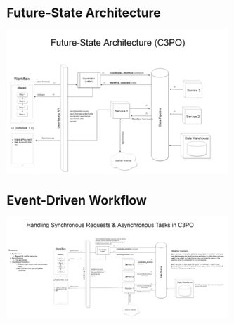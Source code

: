 # Future-State Architecture 

![Architecture](https://github.com/alfredherr/draw-io/blob/master/EventDrivenWorkflow/Future-State-Architecture.png)

# Event-Driven Workflow


![Diagram](https://github.com/alfredherr/draw-io/blob/master/EventDrivenWorkflow/Event-driven-Workflow.png)
